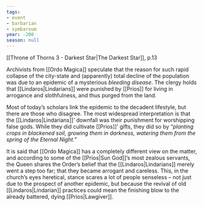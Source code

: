 ```yaml
---
tags:
- event
- barbarian
- symbaroum
year: -200
season: null
---
```


[[Throne of Thorns 3 - Darkest Star|The Darkest Star]], p.13

Archivists from [[Ordo Magica]] speculate that the reason for such rapid collapse of the city-state and (apparently) total decline of the population was due to an epidemic of a mysterious *bleeding disease*. The clergy holds that [[Lindaros|Lindarians]] were punished by [[Prios]] for living in arrogance and slothfulness, and thus purged from the land.

Most of today’s scholars link the epidemic to the decadent lifestyle, but there are those who disagree. The most widespread interpretation is that the [[Lindaros|Lindarians]]’ downfall was their punishment for worshipping false gods. While they did cultivate [[Prios]]’ gifts, they did so by “*planting crops in blackened soil, growing them in darkness, watering them from the spring of the Eternal Night.*”

It is said that [[Ordo Magica]] has a completely different view on the matter, and according to some of the [[Prios|Sun God]]’s most zealous servants, the Queen shares the Order’s belief that the [[Lindaros|Lindarians]] merely went a step too far; that they became arrogant and careless. This, in the church’s eyes heretical, stance scares a lot of people senseless – not just due to the prospect of another epidemic, but because the revival of old [[Lindaros|Lindarian]] practices could mean the finishing blow to the already battered, dying [[Prios|Lawgiver]].